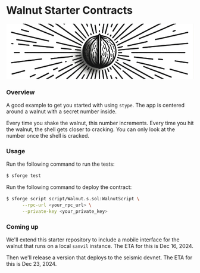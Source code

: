 # Walnut Starter Contracts

![walnut banner](assets/walnut_banner.png)

### Overview
A good example to get you started with using `stype`. The app is centered around
a walnut with a secret number inside. 

Every time you shake the walnut, this number increments. Every time you hit the 
walnut, the shell gets closer to cracking. You can only look at the number once 
the shell is cracked.

### Usage
Run the following command to run the tests:
```bash
$ sforge test
```

Run the following command to deploy the contract:
```bash
$ sforge script script/Walnut.s.sol:WalnutScript \
      --rpc-url <your_rpc_url> \
      --private-key <your_private_key>
```

### Coming up
We'll extend this starter repository to include a mobile interface for the
walnut that runs on a local `sanvil` instance. The ETA for this is Dec 16, 2024.

Then we'll release a version that deploys to the seismic devnet. The ETA for
this is Dec 23, 2024.
